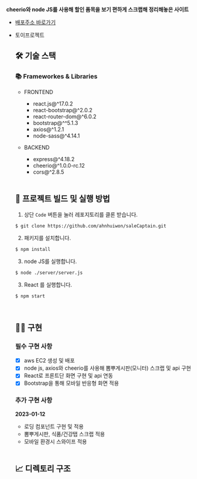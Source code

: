 **cheerio와 node JS를 사용해 할인 품목을 보기 편하게 스크랩해 정리해놓은 사이트**

- [배포주소 바로가기](http://54.173.147.234:3000/)

- 토이프로젝트

    ## 🛠 기술 스택
    
    ### **📚 Frameworkes & Libraries**
    
    - FRONTEND
      - react.js@^17.0.2
      - react-bootstrap@^2.0.2
      - react-router-dom@^6.0.2
      - bootstrap@^^5.1.3
      - axios@^1.2.1
      - node-sass@^4.14.1
      
    - BACKEND
      - express@^4.18.2
      - cheerio@^1.0.0-rc.12
      - cors@^2.8.5

    <br>

    ## 🧐 프로젝트 빌드 및 실행 방법

    1. 상단 `Code` 버튼을 눌러 레포지토리를 클론 받습니다.

    ```
    $ git clone https://github.com/ahnhuiwon/saleCaptain.git
    ```

    2. 패키지를 설치합니다.

    ```
    $ npm install
    ```

    3. node JS를 실행합니다.

    ```
    $ node ./server/server.js
    ```
    
    3. React 를 실행합니다.

    ```
    $ npm start
    ```
    
    <br>

    ## 🙆‍♀️ 구현
    
    ### 필수 구현 사항
    
    - [x] aws EC2 생성 및 배포
    - [x] node js, axios와 cheerio를 사용해 뽐뿌게시판(모니터) 스크랩 및 api 구현
    - [x] React로 프론트단 화면 구현 및 api 연동
    - [x] Bootstrap을 통해 모바일 반응형 화면 적용

    ### 추가 구현 사항
    
    **2023-01-12**

    - 로딩 컴포넌트 구현 및 적용
    - 뽐뿌게시판, 식품/건강탭 스크랩 적용
    - 모바일 환경시 스와이프 적용

    <br>

    ## 📈 디렉토리 구조
